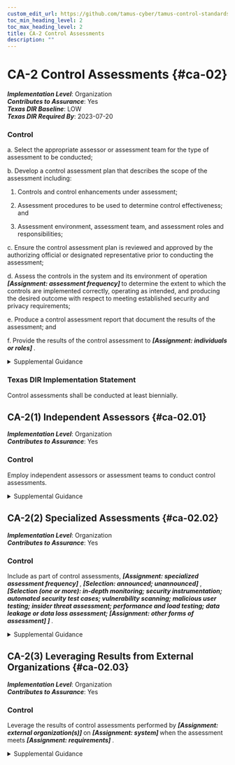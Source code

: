 ```yaml
---
custom_edit_url: https://github.com/tamus-cyber/tamus-control-standards/tree/main/content/tamus.edu/TAMUS_profile.xml
toc_min_heading_level: 2
toc_max_heading_level: 2
title: CA-2 Control Assessments
description: ""
---
```


# CA-2 Control Assessments {#ca-02}

_**Implementation Level**_: Organization\
_**Contributes to Assurance**_: Yes\
_**Texas DIR Baseline**_: LOW\
_**Texas DIR Required By**_: 2023-07-20

### Control

a. Select the appropriate assessor or assessment team for the type of assessment to be conducted;

b. Develop a control assessment plan that describes the scope of the assessment including:

1. Controls and control enhancements under assessment;

2. Assessment procedures to be used to determine control effectiveness; and

3. Assessment environment, assessment team, and assessment roles and responsibilities;

c. Ensure the control assessment plan is reviewed and approved by the authorizing official or designated representative prior to conducting the assessment;

d. Assess the controls in the system and its environment of operation <strong title="ca-02_odp.01"> <em>[Assignment: assessment frequency]</em> </strong> to determine the extent to which the controls are implemented correctly, operating as intended, and producing the desired outcome with respect to meeting established security and privacy requirements;

e. Produce a control assessment report that document the results of the assessment; and

f. Provide the results of the control assessment to <strong title="ca-02_odp.02"> <em>[Assignment: individuals or roles]</em> </strong>.

<details>
  <summary>Supplemental Guidance</summary>

Organizations ensure that control assessors possess the required skills and technical expertise to develop effective assessment plans and to conduct assessments of system-specific, hybrid, common, and program management controls, as appropriate. The required skills include general knowledge of risk management concepts and approaches as well as comprehensive knowledge of and experience with the hardware, software, and firmware system components implemented.

</details>

### Texas DIR Implementation Statement

Control assessments shall be conducted at least biennially.

## CA-2(1) Independent Assessors {#ca-02.01}

_**Implementation Level**_: Organization\
_**Contributes to Assurance**_: Yes

### Control

Employ independent assessors or assessment teams to conduct control assessments.

<details>
  <summary>Supplemental Guidance</summary>

Independent assessors or assessment teams are individuals or groups who conduct impartial assessments of systems. Impartiality means that assessors are free from any perceived or actual conflicts of interest regarding the development, operation, sustainment, or management of the systems under assessment or the determination of control effectiveness. To achieve impartiality, assessors do not create a mutual or conflicting interest with the organizations where the assessments are being conducted, assess their own work, act as management or employees of the organizations they are serving, or place themselves in positions of advocacy for the organizations acquiring their services.

</details>

## CA-2(2) Specialized Assessments {#ca-02.02}

_**Implementation Level**_: Organization\
_**Contributes to Assurance**_: Yes

### Control

Include as part of control assessments, <strong title="ca-02.02_odp.01"> <em>[Assignment: specialized assessment frequency]</em> </strong>, <strong title="ca-02.02_odp.02"> <em>[Selection: announced; unannounced]</em> </strong>, <strong title="ca-02.02_odp.03"> <em>[Selection (one or more): in-depth monitoring; security instrumentation; automated security test cases; vulnerability scanning; malicious user testing; insider threat assessment; performance and load testing; data leakage or data loss assessment; <strong title="ca-02.02_odp.04"> <em>[Assignment: other forms of assessment]</em> </strong> ]</em> </strong>.

<details>
  <summary>Supplemental Guidance</summary>

Organizations can conduct specialized assessments, including verification and validation, system monitoring, insider threat assessments, malicious user testing, and other forms of testing. These assessments can improve readiness by exercising organizational capabilities and indicating current levels of performance as a means of focusing actions to improve security and privacy. Organizations conduct specialized assessments in accordance with applicable laws, executive orders, directives, regulations, policies, standards, and guidelines. Authorizing officials approve the assessment methods in coordination with the organizational risk executive function. Organizations can include vulnerabilities uncovered during assessments into vulnerability remediation processes. Specialized assessments can also be conducted early in the system development life cycle (e.g., during initial design, development, and unit testing).

</details>

## CA-2(3) Leveraging Results from External Organizations {#ca-02.03}

_**Implementation Level**_: Organization\
_**Contributes to Assurance**_: Yes

### Control

Leverage the results of control assessments performed by <strong title="ca-02.03_odp.01"> <em>[Assignment: external organization(s)]</em> </strong> on <strong title="ca-02.03_odp.02"> <em>[Assignment: system]</em> </strong> when the assessment meets <strong title="ca-02.03_odp.03"> <em>[Assignment: requirements]</em> </strong>.

<details>
  <summary>Supplemental Guidance</summary>

Organizations may rely on control assessments of organizational systems by other (external) organizations. Using such assessments and reusing existing assessment evidence can decrease the time and resources required for assessments by limiting the independent assessment activities that organizations need to perform. The factors that organizations consider in determining whether to accept assessment results from external organizations can vary. Such factors include the organization’s past experience with the organization that conducted the assessment, the reputation of the assessment organization, the level of detail of supporting assessment evidence provided, and mandates imposed by applicable laws, executive orders, directives, regulations, policies, standards, and guidelines. Accredited testing laboratories that support the Common Criteria Program <a xmlns="http://csrc.nist.gov/ns/oscal/1.0" href="#6afc1b04-c9d6-4023-adbc-f8fbe33a3c73">ISO 15408-1</a> , the NIST Cryptographic Module Validation Program (CMVP), or the NIST Cryptographic Algorithm Validation Program (CAVP) can provide independent assessment results that organizations can leverage.

</details>

